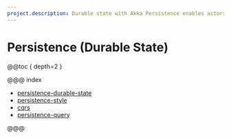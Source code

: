 ```yaml
---
project.description: Durable state with Akka Persistence enables actors to persist the latest version of the state. This persistence is used for recovery on failure, or when migrating within a cluster.
---
```


# Persistence (Durable State)

@@toc { depth=2 }

@@@ index

* [persistence-durable-state](persistence-durable-state.md)
* [persistence-style](persistence-style-durable-state.md)
* [cqrs](cqrs-durable-state.md)
* [persistence-query](../persistence-query-durable-state.md)

@@@
